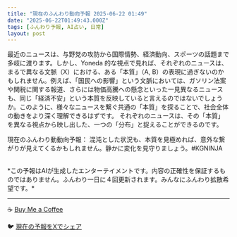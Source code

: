 ```yaml
---
title: "現在のふんわり動向予報 2025-06-22 01:49"
date: "2025-06-22T01:49:43.000Z"
tags: [ふんわり予報, AI占い, 日常]
layout: post
---
```


最近のニュースは、与野党の攻防から国際情勢、経済動向、スポーツの話題まで多岐に渡ります。しかし、Yoneda 的な視点で見れば、それぞれのニュースは、まるで異なる文脈（X）における、ある「本質」（A, B）の表現に過ぎないのかもしれません。例えば、「国民への影響」という文脈においては、ガソリン法案や関税に関する報道、さらには物価高騰への懸念といった一見異なるニュースも、同じ「経済不安」という本質を反映していると言えるのではないでしょうか。このように、様々なニュースを繋ぐ共通の「本質」を探ることで、社会全体の動きをより深く理解できるはずです。  それぞれのニュースは、その「本質」を異なる視点から映し出した、一つの「分布」と捉えることができるのです。


現在のふんわり動動向予報：
混沌とした状況も、本質を見極めれば、意外な繋がりが見えてくるかもしれません。静かに変化を見守りましょう。#KGNINJA

<br>
*この予報はAIが生成したエンターテイメントです。内容の正確性を保証するものではありません。ふんわり一日に４回更新されます。みんなにふんわり拡散希望です。*

---
☕️ [Buy Me a Coffee](https://www.buymeacoffee.com/kgninja)

🐦 [現在の予報をXでシェア](https://twitter.com/intent/tweet?text=%E7%8F%BE%E5%9C%A8%E3%81%AE%E3%81%B5%E3%82%93%E3%82%8F%E3%82%8A%E4%BA%88%E5%A0%B1%3A%20%E3%80%8C%E6%9C%80%E8%BF%91%E3%81%AE%E3%83%8B%E3%83%A5%E3%83%BC%E3%82%B9%E3%81%AF%E3%80%81%E4%B8%8E%E9%87%8E%E5%85%9A%E3%81%AE%E6%94%BB%E9%98%B2%E3%81%8B%E3%82%89%E5%9B%BD%E9%9A%9B%E6%83%85%E5%8B%A2%E3%80%81%E7%B5%8C%E6%B8%88%E5%8B%95%E5%90%91%E3%80%81%E3%82%B9%E3%83%9D%E3%83%BC%E3%83%84%E3%81%AE%E8%A9%B1%E9%A1%8C%E3%81%BE%E3%81%A7%E5%A4%9A%E5%B2%90%E3%81%AB%E6%B8%A1%E3%82%8A%E3%81%BE%E3%81%99%E3%80%82%E3%80%8D%23KGNINJA%20%E7%B6%9A%E3%81%8D%E3%81%AF%E3%83%96%E3%83%AD%E3%82%B0%E3%81%A7%EF%BC%81%F0%9F%91%87&url=https%3A%2F%2Fkg-ninja.github.io%2FFunwariyoso%2F)
